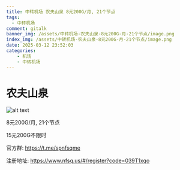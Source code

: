 ```yaml
---
title: 中转机场 农夫山泉 8元200G/月, 21个节点
tags:
  - 中转机场
comment: gitalk
banner_img: /assets/中转机场-农夫山泉-8元200G-月-21个节点/image.png
index_img: /assets/中转机场-农夫山泉-8元200G-月-21个节点/image.png
date: 2025-03-12 23:52:03
categories: 
    - 机场
    - 中转机场
---
```

# 农夫山泉 
![alt text](/assets/中转机场-农夫山泉-8元200G-月-21个节点/image.png)

8元200G/月, 21个节点

15元200G不限时

官方群: https://t.me/spnfsqme

注册地址: https://www.nfsq.us/#/register?code=039T1xqo